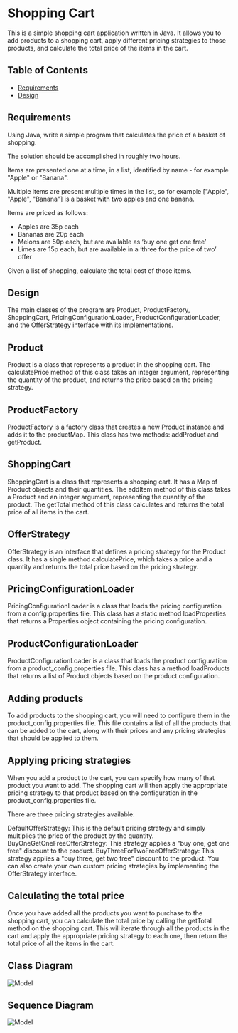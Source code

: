 # Shopping Cart

This is a simple shopping cart application written in Java. It allows you to add products to a shopping cart, apply different pricing strategies to those products, and calculate the total price of the items in the cart.

## Table of Contents
- [Requirements](#requirements)
- [Design](#design)

## Requirements
Using Java, write a simple program that calculates the price of a basket of shopping.

The solution should be accomplished in roughly two hours.

Items are presented one at a time, in a list, identified by name - for example "Apple" or "Banana".

Multiple items are present multiple times in the list, so for example ["Apple", "Apple", "Banana"] is a basket with two apples and one banana.

Items are priced as follows:

- Apples are 35p each
- Bananas are 20p each
- Melons are 50p each, but are available as ‘buy one get one free’
- Limes are 15p each, but are available in a ‘three for the price of two’ offer

Given a list of shopping, calculate the total cost of those items.

## Design

The main classes of the program are Product, ProductFactory, ShoppingCart, PricingConfigurationLoader, ProductConfigurationLoader, and the OfferStrategy interface with its implementations.


## Product
Product is a class that represents a product in the shopping cart. The calculatePrice method of this class takes an integer argument, representing the quantity of the product, and returns the price based on the pricing strategy.

## ProductFactory
ProductFactory is a factory class that creates a new Product instance and adds it to the productMap. This class has two methods: addProduct and getProduct.

## ShoppingCart
ShoppingCart is a class that represents a shopping cart. It has a Map of Product objects and their quantities. The addItem method of this class takes a Product and an integer argument, representing the quantity of the product. The getTotal method of this class calculates and returns the total price of all items in the cart.

## OfferStrategy
OfferStrategy is an interface that defines a pricing strategy for the Product class. It has a single method calculatePrice, which takes a price and a quantity and returns the total price based on the pricing strategy.

## PricingConfigurationLoader
PricingConfigurationLoader is a class that loads the pricing configuration from a config.properties file. This class has a static method loadProperties that returns a Properties object containing the pricing configuration.

## ProductConfigurationLoader
ProductConfigurationLoader is a class that loads the product configuration from a product_config.properties file. This class has a method loadProducts that returns a list of Product objects based on the product configuration.

## Adding products
To add products to the shopping cart, you will need to configure them in the product_config.properties file. This file contains a list of all the products that can be added to the cart, along with their prices and any pricing strategies that should be applied to them.

## Applying pricing strategies
When you add a product to the cart, you can specify how many of that product you want to add. The shopping cart will then apply the appropriate pricing strategy to that product based on the configuration in the product_config.properties file.

There are three pricing strategies available:

DefaultOfferStrategy: This is the default pricing strategy and simply multiplies the price of the product by the quantity.
BuyOneGetOneFreeOfferStrategy: This strategy applies a "buy one, get one free" discount to the product.
BuyThreeForTwoFreeOfferStrategy: This strategy applies a "buy three, get two free" discount to the product.
You can also create your own custom pricing strategies by implementing the OfferStrategy interface.

## Calculating the total price
Once you have added all the products you want to purchase to the shopping cart, you can calculate the total price by calling the getTotal method on the shopping cart. This will iterate through all the products in the cart and apply the appropriate pricing strategy to each one, then return the total price of all the items in the cart.

## Class Diagram

![Model](https://github.com/tibcogeek/ShoppingCart_V2/blob/master/src/main/resources/ClassDiagram.PNG)


## Sequence Diagram

![Model](https://github.com/tibcogeek/ShoppingCart_V2/blob/master/src/main/resources/SequenceDiagram.PNG)






